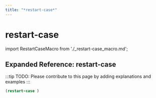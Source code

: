 ```yaml
---
title: "*restart-case*"
---
```


# restart-case

import RestartCaseMacro from './_restart-case_macro.md';

<RestartCaseMacro />

## Expanded Reference: restart-case

:::tip
TODO: Please contribute to this page by adding explanations and examples
:::

```lisp
(restart-case )
```
